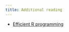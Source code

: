 ```yaml
---
title: Additional reading
---
```


- [Efficient R programming](https://csgillespie.github.io/efficientR/)
